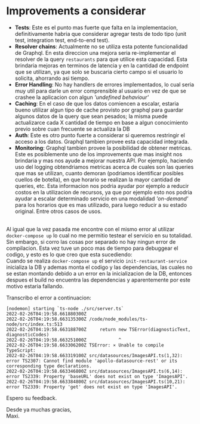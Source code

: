 # Improvements a considerar

* **Tests**: Este es el punto mas fuerte que falta en la implementacion, definitivamente habria que considerar agregar 
  tests de todo tipo (unit test, integration test, end-to-end test).
* **Resolver chains**: Actualmente no se utiliza esta potente funcionalidad de Graphql. En esta direccion una mejora 
  seria re-implementar el resolver de la query `restaurants` para que utilice esta capacidad. Esta brindaria mejoras
  en terminos de latencia y en la cantidad de endpoint que se utilizan, ya que solo se buscaria cierto campo si el 
  usuario lo solicita, ahorrando asi tiempo.
* **Error Handling**: No hay handlers de errores implementados, lo cual seria muy util para darle un error comprensible
  al usuario en vez de que se crashee la aplicacion con algun *'undefined behaviour'*
* **Caching**: En el caso de que los datos comiencen a escalar, estaria bueno utilizar algun tipo de cache provisto por
  graphql para guardar algunos datos de la query que sean pesados; la misma puede actualizarce cada X cantidad de tiempo
  en base a algun conocimiento previo sobre cuan frecuente se actualiza la DB
* **Auth**: Este es otro punto fuerte a considerar si queremos restringir el acceso a los datos. Graphql tambien provee 
  esta capacidad integrada.
* **Monitoring**: Graphql tambien provee la posibilidad de obtener metricas. 
  Este es posiblemente uno de los improvements que mas insight nos brindaria y mas nos ayude a mejorar nuestra API. 
  Por ejemplo, haciendo uso del logging obtendriamos metricas acerca de cuales son las queries que mas se
  utilizan, cuanto demoran (podriamos identificar posibles cuellos de botella), en que horario se realizan la mayor
  cantidad de queries, etc. Esta informacion nos podria ayudar por ejemplo a reducir costos en la utilizacion de recursos,
  ya que por ejemplo esto nos podria ayudar a escalar determinado servicio en una modalidad *'on-demand'* para los
  horarios que es mas utilizado, para luego reducir a su estado original. Entre otros casos de usos.

  
\
Al igual que la vez pasada me encontre con el mismo error al utilizar `docker-compose up` lo cual no me permitio
testear el servicio en su totalidad. Sin embargo, si corro las cosas por separado no hay ningun error de compilacion.
Esta vez tuve un poco mas de tiempo para debuggear el codigo, y esto es lo que creo que esta sucediendo:
\
Cuando se realiza `docker-compose up` el servicio `init-restaurant-service` inicializa la DB y ademas monta el codigo y
las dependencias, las cuales no se estan montando debido a un error en la inicializacion de la DB, entonces despues el
build no encuentra las dependencias y aparentemente por este motivo estaria fallando.


Transcribo el error a continuacion:

```
[nodemon] starting `ts-node ./src/server.ts`
2022-02-26T04:19:58.661880300Z
2022-02-26T04:19:58.663135300Z /code/node_modules/ts-node/src/index.ts:513
2022-02-26T04:19:58.663188700Z     return new TSError(diagnosticText, diagnosticCodes)
2022-02-26T04:19:58.663251000Z            ^
2022-02-26T04:19:58.663306200Z TSError: ⨯ Unable to compile TypeScript:
2022-02-26T04:19:58.663319100Z src/datasources/ImagesAPI.ts(1,32): error TS2307: Cannot find module 'apollo-datasource-rest' or its corresponding type declarations.
2022-02-26T04:19:58.663346800Z src/datasources/ImagesAPI.ts(6,14): error TS2339: Property 'baseURL' does not exist on type 'ImagesAPI'.
2022-02-26T04:19:58.663384800Z src/datasources/ImagesAPI.ts(10,21): error TS2339: Property 'get' does not exist on type 'ImagesAPI'.
```

Espero su feedback.

Desde ya muchas gracias, \
Maxi.

